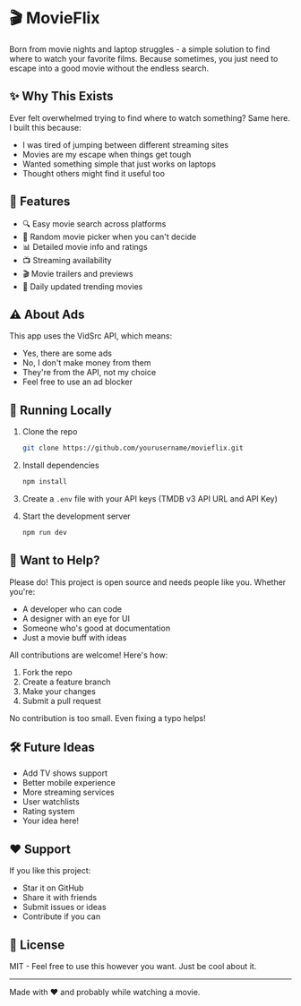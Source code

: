 # 🎬 MovieFlix

Born from movie nights and laptop struggles - a simple solution to find where to watch your favorite films. Because sometimes, you just need to escape into a good movie without the endless search.

## ✨ Why This Exists

Ever felt overwhelmed trying to find where to watch something? Same here. I built this because:
- I was tired of jumping between different streaming sites
- Movies are my escape when things get tough
- Wanted something simple that just works on laptops
- Thought others might find it useful too

## 🎯 Features

- 🔍 Easy movie search across platforms
- 🎲 Random movie picker when you can't decide
- 📊 Detailed movie info and ratings
- 📺 Streaming availability
- 🎬 Movie trailers and previews
- 🔄 Daily updated trending movies

## ⚠️ About Ads

This app uses the VidSrc API, which means:
- Yes, there are some ads
- No, I don't make money from them
- They're from the API, not my choice
- Feel free to use an ad blocker

## 🚀 Running Locally

1. Clone the repo
   ```bash
   git clone https://github.com/yourusername/movieflix.git
   ```

2. Install dependencies
   ```bash
   npm install
   ```

3. Create a `.env` file with your API keys (TMDB v3 API URL and API Key)

4. Start the development server
   ```bash
   npm run dev
   ```

## 👥 Want to Help?

Please do! This project is open source and needs people like you. Whether you're:
- A developer who can code
- A designer with an eye for UI
- Someone who's good at documentation
- Just a movie buff with ideas

All contributions are welcome! Here's how:
1. Fork the repo
2. Create a feature branch
3. Make your changes
4. Submit a pull request

No contribution is too small. Even fixing a typo helps!

## 🛠️ Future Ideas
- Add TV shows support
- Better mobile experience
- More streaming services
- User watchlists
- Rating system
- Your idea here!

## ❤️ Support

If you like this project:
- Star it on GitHub
- Share it with friends
- Submit issues or ideas
- Contribute if you can

## 📝 License

MIT - Feel free to use this however you want. Just be cool about it.

---

Made with ❤️ and probably while watching a movie.
